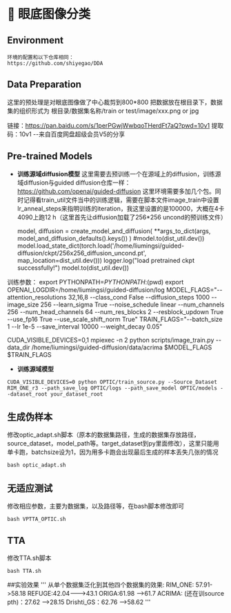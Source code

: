 # :page_facing_up: 眼底图像分类


<div align="center">
  
</div>

## Environment
```
环境的配置和以下仓库相同：
https://github.com/shiyegao/DDA
```

## Data Preparation
这里的预处理是对眼底图像做了中心裁剪到800*800
把数据放在根目录下，数据集的组织形式为   根目录/数据集名称/train or test/image/xxx.png or jpg

链接：https://pan.baidu.com/s/1perPGwjWwbqoTHerdFt7aQ?pwd=10v1 
提取码：10v1 
--来自百度网盘超级会员V5的分享

## Pre-trained Models

* **训练源域diffusion模型**
这里需要去预训练一个在源域上的diffusion，训练源域diffusion与guided diffusion仓库一样：
https://github.com/openai/guided-diffusion
这里环境需要多加几个包。同时记得看train_util文件当中的训练逻辑，需要在脚本文件image_train中设置lr_anneal_steps来指明训练的iteration，我这里设置的是100000，大概在4卡4090上跑12 h（这里首先让diffusion加载了256*256 uncond的预训练文件）
    
    
    model, diffusion = create_model_and_diffusion(
        **args_to_dict(args, model_and_diffusion_defaults().keys())
    )
    #model.to(dist_util.dev())
    model.load_state_dict(torch.load('/home/liumingsi/guided-diffusion/ckpt/256x256_diffusion_uncond.pt', map_location=dist_util.dev()))
    logger.log("load pretrained ckpt successfully!")
    model.to(dist_util.dev())


训练参数：
export PYTHONPATH=$PYTHONPATH:$(pwd)
export OPENAI_LOGDIR=/home/liumingsi/guided-diffusion/log
MODEL_FLAGS="--attention_resolutions 32,16,8 --class_cond False --diffusion_steps 1000 --image_size 256 --learn_sigma True --noise_schedule linear --num_channels 256 --num_head_channels 64 --num_res_blocks 2 --resblock_updown True --use_fp16 True --use_scale_shift_norm True"
TRAIN_FLAGS="--batch_size 1 --lr 1e-5 --save_interval 10000 --weight_decay 0.05"

CUDA_VISIBLE_DEVICES=0,1 mpiexec -n 2 python scripts/image_train.py --data_dir /home/liumingsi/guided-diffusion/data/acrima $MODEL_FLAGS $TRAIN_FLAGS



* **训练源域模型**
```
CUDA_VISIBLE_DEVICES=0 python OPTIC/train_source.py --Source_Dataset RIM_ONE_r3 --path_save_log OPTIC/logs --path_save_model OPTIC/models --dataset_root your_dataset_root
```

## 生成伪样本
修改optic_adapt.sh脚本（原本的数据集路径，生成的数据集存放路径，source_dataset，model_path等。target_dataset到py里面修改），这里只能用单卡跑，batchsize设为1，因为用多卡跑会出现最后生成的样本丢失几张的情况
```
bash optic_adapt.sh

```
## 无适应测试
修改相应参数，主要为数据集，以及路径等，在bash脚本修改即可
```
bash VPTTA_OPTIC.sh

```

## TTA
修改TTA.sh脚本
```
bash TTA.sh

```

##实验效果
'''
从单个数据集泛化到其他四个数据集的效果:
RIM_ONE: 57.91->58.18        REFUGE:42.04--->43.1          ORIGA:61.98 -->61.7            ACRIMA: (还在训source pth)：27.62 -->28.15          Drishti_GS：62.76  -->58.62
'''
